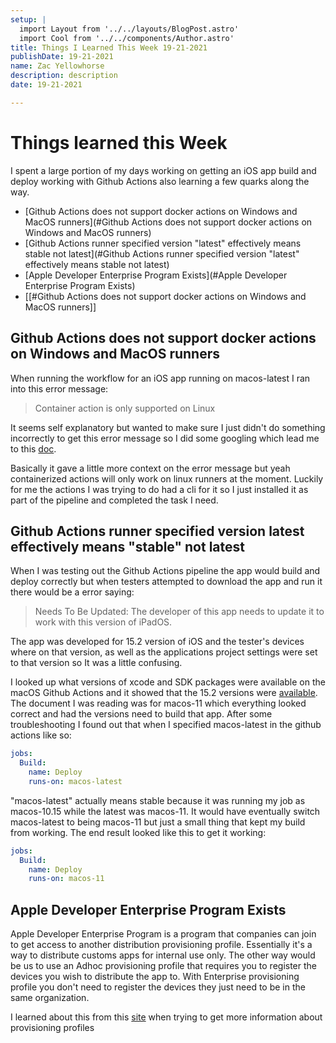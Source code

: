 ```yaml
---
setup: |
  import Layout from '../../layouts/BlogPost.astro'
  import Cool from '../../components/Author.astro'
title: Things I Learned This Week 19-21-2021
publishDate: 19-21-2021
name: Zac Yellowhorse
description: description
date: 19-21-2021

---
```

# Things  learned this Week
I spent a large portion of my days working on getting an iOS app build and deploy working with Github Actions also learning a few quarks along the way.

- [Github Actions does not support docker actions on Windows and MacOS runners](#Github Actions does not support docker actions on Windows and MacOS runners)
- [Github Actions runner specified version "latest" effectively means stable not latest](#Github Actions runner specified version "latest" effectively means stable not latest)
- [Apple Developer Enterprise Program Exists](#Apple Developer Enterprise Program Exists)
- [[#Github Actions does not support docker actions on Windows and MacOS runners]]

## Github Actions does not support docker actions on Windows and MacOS runners
When running the workflow for an iOS app running on macos-latest I ran into this error message:

> Container action is only supported on Linux

It seems self explanatory but wanted to make sure I just didn't do something incorrectly to get this error message so I did some googling which lead me to this [doc](https://docs.github.com/en/actions/creating-actions/about-custom-actions#types-of-actions). 

Basically it gave a little more context on the error message but yeah containerized actions will only work on linux runners at the moment. Luckily for me the actions I was trying to do had a cli for it so I just installed it as part of the pipeline and completed the task I need. 

## Github Actions runner specified version latest effectively means "stable" not latest
When I was testing out the Github Actions pipeline the app would build and deploy correctly but when testers attempted to download the app and run it there would be a error saying: 

> Needs To Be Updated: The developer of this app needs to update it to work with this version of iPadOS.

The app was developed for 15.2 version of iOS and the tester's devices where on that version, as well as the applications project settings were set to that version so It was a little confusing. 

I looked up what versions of xcode and SDK packages were available on the macOS Github Actions and it showed that the 15.2 versions were [available](https://github.com/actions/virtual-environments/blob/main/images/macos/macos-11-Readme.md). The document I was reading was for macos-11 which everything looked correct and had the versions need to build that app. After some troubleshooting I found out that when I specified macos-latest in the github actions like so:
```yaml
jobs:
  Build:
    name: Deploy
    runs-on: macos-latest
```
"macos-latest" actually means stable because it was running my job as macos-10.15 while the latest was macos-11. It would have eventually switch macos-latest to being macos-11 but just a small thing that kept my build from working. The end result looked like this to get it working:
```yaml
jobs:
  Build:
    name: Deploy
    runs-on: macos-11
```

## Apple Developer Enterprise Program Exists
Apple Developer Enterprise Program is a program that companies can join to get access to another distribution provisioning profile. Essentially it's a way to distribute customs apps for internal use only. The other way would be us to use an Adhoc provisioning profile that requires you to register the devices you wish to distribute the app to. With Enterprise provisioning profile you don't need to register the devices they just need to be in the same organization.

I learned about this from this [site](https://simplemdm.com/how-to-deploy-ios-apps-for-businesses/) when trying to get more information about provisioning profiles
